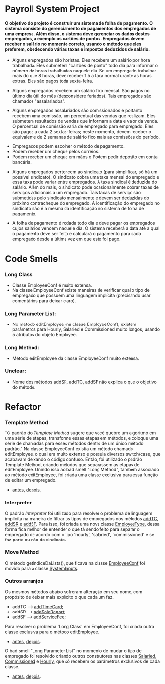 # Payroll System Project

#### O objetivo do projeto é construir um sistema de folha de pagamento. O sistema consiste do gerenciamento de pagamentos dos empregados de uma empresa. Além disso, o sistema deve gerenciar os dados destes empregados, a exemplo os cartões de pontos. Empregados devem receber o salário no momento correto, usando o método que eles preferem, obedecendo várias taxas e impostos deduzidos do salário.
- Alguns empregados são horistas. Eles recebem um salário por hora trabalhada. Eles submetem "cartões de ponto" todo dia para informar o número de horas trabalhadas naquele dia. Se um empregado trabalhar mais do que 8 horas, deve receber 1.5 a taxa normal urante as horas extras. Eles são pagos toda sexta-feira.

- Alguns empregados recebem um salário fixo mensal. São pagos no último dia útil do mês (desconsidere feriados). Tais empregados são chamados "assalariados".

- Alguns empregados assalariados são comissionados e portanto recebem uma comissão, um percentual das vendas que realizam. Eles submetem resultados de vendas que informam a data e valor da venda. O percentual de comissão varia de empregado para empregado. Eles são pagos a cada 2 sextas-feiras; neste momento, devem receber o equivalente de 2 semanas de salário fixo mais as comissões do período.

* Empregados podem escolher o método de pagamento.
* Podem receber um cheque pelos correios.
* Podem receber um cheque em mãos o Podem pedir depósito em conta bancária.

- Alguns empregados pertencem ao sindicato (para simplificar, só há um possível sindicato). O sindicato cobra uma taxa mensal do empregado e essa taxa pode variar entre empregados. A taxa sindical é deduzida do salário. Além do mais, o sindicato pode ocasionalmente cobrar taxas de serviços adicionais a um empregado. Tais taxas de serviço são submetidas pelo sindicato mensalmente e devem ser deduzidas do próximo contracheque do empregado. A identificação do empregado no sindicato não é a mesma da identificação no sistema de folha de pagamento.

- A folha de pagamento é rodada todo dia e deve pagar os empregados cujos salários vencem naquele dia. O sistema receberá a data até a qual o pagamento deve ser feito e calculará o pagamento para cada empregado desde a última vez em que este foi pago.


# Code Smells

### Long Class:
- Classe EmployeeConf é muito extensa.
- Na classe EmployeeConf existe maneiras de verificar qual o tipo de empregado que possuem uma linguagem implícita (precisando usar comentários para deixar claro).

### Long Parameter List:
- No método editEmployee (na classe EmployeeConf), existem parâmetros para Hourly, Salaried e Commissioned muito longos, usando 5 atributos do objeto Employee.

### Long Method:
- Método editEmployee da classe EmployeeConf muito extensa.


### Unclear:
- Nome dos métodos addSR, addTC, addSF não explica o que o objetivo do método.

# Refactor

### Template Method
"O padrão do *Template Method* sugere que você quebre um algoritmo em uma série de etapas, transforme essas etapas em métodos, e coloque uma série de chamadas para esses métodos dentro de um único método padrão." Na classe EmployeeConf existia um método chamado editEmployee, o qual era muito extenso e possuia diversos switch/case, que acabavam deixando o código confuso. Então, foi utilizado o padrão Template Method, criando métodos que separassem as etapas de editEmployee.
Unindo isso ao bad smell "Long Method", também associado ao método editEmployee, foi criada uma classe exclusiva para essa função de editar um empregado.
* [antes](https://github.com/gabrielalimact/payroll-project/blob/74c0b19f7a61a498b19599d39e15a56d6ba31122/src/app/EmployeeConf.java#L177), [depois](https://github.com/gabrielalimact/payrollProject-codeSmells/blob/master/src/app/employeeMenu/EditEmployeeInfos.java).


### Interpreter
O padrão *Interpreter* foi utilizado para resolver o problema de linguagem implícita na maneira de filtrar os tipos de empregados nos métodos [addTC](https://github.com/gabrielalimact/payroll-project/blob/74c0b19f7a61a498b19599d39e15a56d6ba31122/src/app/EmployeeConf.java#L98), [addSR](https://github.com/gabrielalimact/payroll-project/blob/74c0b19f7a61a498b19599d39e15a56d6ba31122/src/app/EmployeeConf.java#L128) e [addSF](https://github.com/gabrielalimact/payroll-project/blob/74c0b19f7a61a498b19599d39e15a56d6ba31122/src/app/EmployeeConf.java#L155). Para isso, foi criada uma nova classe [EmployeeType](https://github.com/gabrielalimact/payrollProject-codeSmells/blob/129234a4e5a60e3ec7b751156a9d358c5b6706f9/src/app/employeeMenu/EmployeeType.java#L9), dessa forma fica melhor de entender o que tá sendo feito para separar o empregado de acordo com o tipo 'hourly', 'salaried', 'commissioned' e se faz parte ou não do sindicato.

### Move Method
O método getIndiceDaLista(), que ficava na classe [EmployeeConf](https://github.com/gabrielalimact/payroll-project/blob/74c0b19f7a61a498b19599d39e15a56d6ba31122/src/app/EmployeeConf.java#L71) foi movido para a classe [SystemInputs](https://github.com/gabrielalimact/payrollProject-codeSmells/blob/8f8ab781404a43dde97f329ddbded990de7edca4/src/app/SystemInputs.java#L11).


### Outros arranjos

Os mesmos métodos abaixo sofreram alteração em seu nome, com propósito de deixar mais explícito o que cada um faz.
* addTC --> [addTimeCard](https://github.com/gabrielalimact/payrollProject-codeSmells/blob/129234a4e5a60e3ec7b751156a9d358c5b6706f9/src/app/employeeMenu/EmployeeConf.java#L83);
* addSR --> [addSaleReport](https://github.com/gabrielalimact/payrollProject-codeSmells/blob/129234a4e5a60e3ec7b751156a9d358c5b6706f9/src/app/employeeMenu/EmployeeConf.java#L104);
* addSF --> [addServiceFee](https://github.com/gabrielalimact/payrollProject-codeSmells/blob/129234a4e5a60e3ec7b751156a9d358c5b6706f9/src/app/employeeMenu/EmployeeConf.java#L116);


Para resolver o problema 'Long Class' em EmployeeConf, foi criada outra classe exclusiva para o método editEmployee.
* [antes](https://github.com/gabrielalimact/payroll-project/blob/74c0b19f7a61a498b19599d39e15a56d6ba31122/src/app/EmployeeConf.java#L177), [depois](https://github.com/gabrielalimact/payrollProject-codeSmells/blob/master/src/app/employeeMenu/EmployeeConf.java).


O bad smell "Long Parameter List" no momento de mudar o tipo de empregado foi resolvido criando outros construtores nas classes [Salaried](https://github.com/gabrielalimact/payrollProject-codeSmells/blob/5c461c0546ce26511c2d79802b63898dc6c29304/src/model/employees/Salaried.java#L11), [Commissioned](https://github.com/gabrielalimact/payrollProject-codeSmells/blob/5c461c0546ce26511c2d79802b63898dc6c29304/src/model/employees/Commissioned.java#L23) e [Hourly](https://github.com/gabrielalimact/payrollProject-codeSmells/blob/5c461c0546ce26511c2d79802b63898dc6c29304/src/model/employees/Hourly.java#L15), que só recebem os parâmetros exclusivos de cada classe.
* [antes](https://github.com/gabrielalimact/payroll-project/blob/74c0b19f7a61a498b19599d39e15a56d6ba31122/src/app/EmployeeConf.java#L215), [depois](https://github.com/gabrielalimact/payrollProject-codeSmells/blob/5c461c0546ce26511c2d79802b63898dc6c29304/src/app/employeeMenu/EditEmployeeInfos.java#L102).
